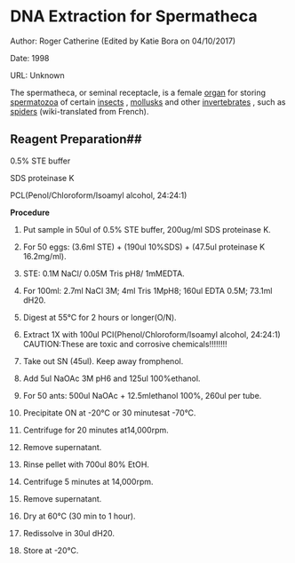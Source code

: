 # DNA Extraction for Spermatheca

Author: Roger Catherine (Edited by Katie Bora on 04/10/2017)

Date: 1998

URL: Unknown

The spermatheca, or seminal receptacle, is a female [organ](https://fr.wikipedia.org/wiki/Organe) for storing [spermatozoa](https://fr.wikipedia.org/wiki/Spermatozo%C3%AFde) of certain [insects](https://fr.wikipedia.org/wiki/Insecte) , [mollusks](https://fr.wikipedia.org/wiki/Mollusque) and other [invertebrates](https://fr.wikipedia.org/wiki/Invert%C3%A9br%C3%A9) , such as [spiders](https://fr.wikipedia.org/wiki/Araign%C3%A9e) (wiki-translated from French). 

## Reagent Preparation##

0.5% STE buffer

SDS proteinase K

PCL(Penol/Chloroform/Isoamyl alcohol, 24:24:1)



**Procedure**

1. Put sample in 50ul of 0.5% STE buffer, 200ug/ml SDS proteinase K.


2.  For 50 eggs: (3.6ml STE) + (190ul 10%SDS) + (47.5ul proteinase K 16.2mg/ml).
3.  STE: 0.1M NaCl/ 0.05M Tris pH8/ 1mMEDTA. 
4.  For 100ml: 2.7ml NaCl 3M; 4ml Tris 1MpH8; 160ul EDTA 0.5M; 73.1ml dH20.
5.  Digest at 55°C for 2 hours or longer(O/N). 
6.  Extract 1X with 100ul PCI(Phenol/Chloroform/Isoamyl alcohol, 24:24:1)               CAUTION:These are toxic and corrosive chemicals!!!!!!!!
7.  Take out SN (45ul). Keep away fromphenol.
8.  Add 5ul NaOAc 3M pH6 and 125ul 100%ethanol. 
9.  For 50 ants: 500ul NaOAc + 12.5mlethanol 100%, 260ul per tube. 
10.  Precipitate ON at -20°C or 30 minutesat -70°C. 
11.  Centrifuge for 20 minutes at14,000rpm. 
12.  Remove supernatant. 
13.  Rinse pellet with 700ul 80% EtOH.
14.  Centrifuge 5 minutes at 14,000rpm. 
15.  Remove supernatant. 
16.  Dry at 60°C (30 min to 1 hour).
17.  Redissolve in 30ul dH20. 
18.  Store at -20°C. 



